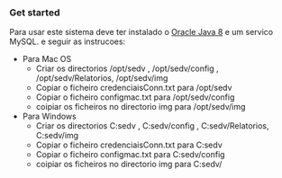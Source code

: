 ### Get started

Para usar este sistema deve ter instalado o [Oracle Java 8](https://www.oracle.com/in/java/technologies/javase/javase8-archive-downloads.html) e um servico MySQL. e seguir as instrucoes:

- Para Mac OS
  - Criar os directorios /opt/sedv , /opt/sedv/config , /opt/sedv/Relatorios, /opt/sedv/img
  - Copiar o ficheiro credenciaisConn.txt para /opt/sedv
  - Copiar o ficheiro configmac.txt para /opt/sedv/config
  - coipiar os ficheiros no directorio img para /opt/sedv/img
- Para Windows
  - Criar os directorios C:sedv , C:sedv/config , C:sedv/Relatorios, C:sedv/img
  - Copiar o ficheiro credenciaisConn.txt para C:sedv
  - Copiar o ficheiro configmac.txt para C:sedv/config
  - coipiar os ficheiros no directorio img para C:sedv/
